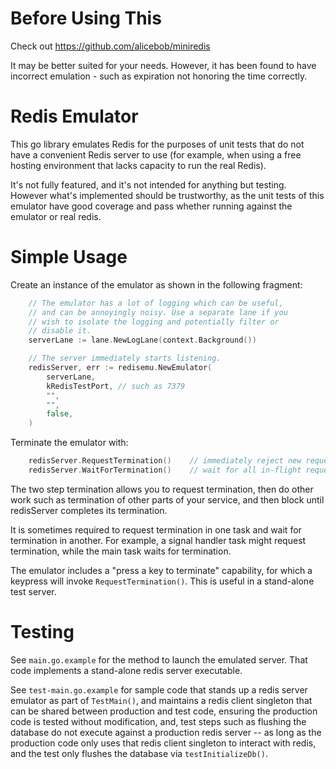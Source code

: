 # Before Using This

Check out https://github.com/alicebob/miniredis

It may be better suited for your needs. However, it has been found to have
incorrect emulation - such as expiration not honoring the time correctly.

# Redis Emulator
This go library emulates Redis for the purposes of unit tests that do not have
a convenient Redis server to use (for example, when using a free hosting
environment that lacks capacity to run the real Redis).

It's not fully featured, and it's not intended for anything but testing.
However what's implemented should be trustworthy, as the unit tests of this
emulator have good coverage and pass whether running against the emulator
or real redis.

# Simple Usage

Create an instance of the emulator as shown in the following fragment:

```go
    // The emulator has a lot of logging which can be useful,
    // and can be annoyingly noisy. Use a separate lane if you
    // wish to isolate the logging and potentially filter or
    // disable it.
    serverLane := lane.NewLogLane(context.Background())

    // The server immediately starts listening.
	redisServer, err := redisemu.NewEmulator(
		serverLane,     
		kRedisTestPort, // such as 7379
		"",
		"",
		false,
	)
```

Terminate the emulator with:

```go
    redisServer.RequestTermination()    // immediately reject new requests
	redisServer.WaitForTermination()    // wait for all in-flight requests to complete
```

The two step termination allows you to request termination, then do other
work such as termination of other parts of your service, and then block
until redisServer completes its termination.

It is sometimes required to request termination in one task and wait for
termination in another. For example, a signal handler task might request
termination, while the main task waits for termination.

The emulator includes a "press a key to terminate" capability, for which
a keypress will invoke `RequestTermination()`. This is useful in a stand-alone
test server.

# Testing

See `main.go.example` for the method to launch the emulated server. That code
implements a stand-alone redis server executable.

See `test-main.go.example` for sample code that stands up a redis server emulator
as part of `TestMain()`, and maintains a redis client singleton that can
be shared between production and test code, ensuring the production code is
tested without modification, and, test steps such as flushing the database
do not execute against a production redis server -- as long as the production
code only uses that redis client singleton to interact with redis, and
the test only flushes the database via `testInitializeDb()`.


